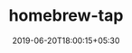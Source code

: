 ---
title: "homebrew-tap"
date: 2019-06-20T18:00:15+05:30
type: "organisations"
org_name: "elastic"
repo_desc: "Homebrew tap for the Elastic Stack"
repo_link: https://github.com/elastic/homebrew-tap
---